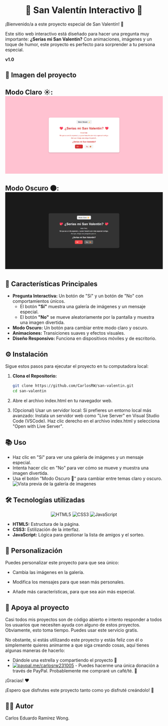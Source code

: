 <h1 align="center"> 💖 San Valentín Interactivo 💖 </h1>

¡Bienvenido/a a este proyecto especial de San Valentín! 👋

Este sitio web interactivo está diseñado para hacer una pregunta muy importante: **¿Serías mi San Valentín?** Con animaciones, imágenes y un toque de humor, este proyecto es perfecto para sorprender a tu persona especial.

**v1.0**

## 📸 Imagen del proyecto
Modo Claro ☀️: 
![Vista previa del proyecto Modo Claro](https://github.com/CarlosRW/San-Valentin/blob/main/img/imgSVClaro.png?raw=true)
-
Modo Oscuro 🌑: 
![Vista previa del proyecto Modo Claro](https://github.com/CarlosRW/San-Valentin/blob/main/img/imgSVOscuro.png?raw=true)
-
## 🚀 Características Principales
- **Pregunta Interactiva:** Un botón de "Sí" y un botón de "No" con comportamientos únicos.
  - El botón **"Sí"** muestra una galería de imágenes y un mensaje especial.
  - El botón **"No"** se mueve aleatoriamente por la pantalla y muestra una imagen divertida.
- **Modo Oscuro:** Un botón para cambiar entre modo claro y oscuro.
- **Animaciones:** Transiciones suaves y efectos visuales.
- **Diseño Responsivo:** Funciona en dispositivos móviles y de escritorio.

## ⚙️ Instalación
Sigue estos pasos para ejecutar el proyecto en tu computadora local:

1. **Clona el Repositorio:**
   ```bash
   git clone https://github.com/CarlosRW/san-valentin.git
   cd san-valentin

2. Abre el archivo index.html en tu navegador web.

3. (Opcional) Usar un servidor local: Si prefieres un entorno local más avanzado: Instala un servidor web como "Live Server" en Visual Studio Code (VSCode). Haz clic derecho en el archivo index.html y selecciona "Open with Live Server".

## 📚 Uso
- Haz clic en "Sí" para ver una galería de imágenes y un mensaje especial.
- Intenta hacer clic en "No" para ver cómo se mueve y muestra una imagen divertida.
- Usa el botón "Modo Oscuro 🌙" para cambiar entre temas claro y oscuro.
![Vista previa de la galería de imagenes](https://github.com/CarlosRW/San-Valentin/blob/main/img/imgSVGaler%C3%ADa.png?raw=true)

## 🛠️ Tecnologías utilizadas

<p align="center">
  <img src="https://img.icons8.com/?size=100&id=20909&format=png&color=000000" alt="HTML5" width="80"/>
  <img src="https://img.icons8.com/?size=100&id=21278&format=png&color=000000" alt="CSS3" width="80"/>
  <img src="https://img.icons8.com/?size=100&id=108784&format=png&color=000000" alt="JavaScript" width="80"/>
</p>

- **HTML5:** Estructura de la página.
- **CSS3:** Estilización de la interfaz.
- **JavaScript:** Lógica para gestionar la lista de amigos y el sorteo.

## 🎨 Personalización
Puedes personalizar este proyecto para que sea único:

- Cambia las imágenes en la galería.

- Modifica los mensajes para que sean más personales.

- Añade más características, para que sea aún más especial.

## 💖 Apoya al proyecto
Casi todos mis proyectos son de código abierto e intento responder a todos los usuarios que necesiten ayuda con alguno de estos proyectos. Obviamente, esto toma tiempo. Puedes usar este servicio gratis.

No obstante, si estás utilizando este proyecto y estás feliz con él o simplemente quieres animarme a que siga creando cosas, aquí tienes algunas maneras de hacerlo:

- Dándole una estrella y compartiendo el proyecto :rocket:
- [![paypal.me/carlosrw231005](https://ionicabizau.github.io/badges/paypal.svg)](https://www.paypal.me/carlosrw231005) - Puedes hacerme una única donación a través de PayPal. Probablemente me compraré un café/té. :tea:

¡Gracias! :heart:

¡Espero que disfrutes este proyecto tanto como yo disfruté creándolo! 💖

## 👩‍💻 Autor
Carlos Eduardo Ramírez Wong.
